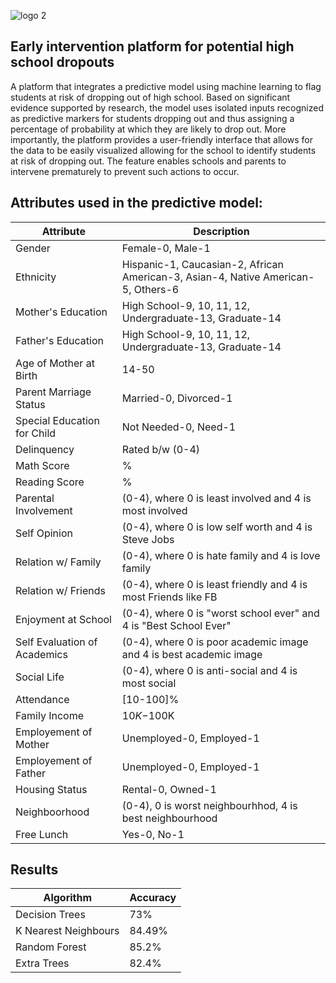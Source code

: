 ![logo 2](https://user-images.githubusercontent.com/44106773/46913153-128a7100-cf56-11e8-9b7b-31f8dfc98388.png)

## Early intervention platform for potential high school dropouts

A platform that integrates a predictive model using machine learning to flag students at risk of dropping out of high school. Based on significant evidence supported by research, the model uses isolated inputs recognized as predictive markers for students dropping out and thus assigning a percentage of probability at which they are likely to drop out. More importantly, the platform provides a user-friendly interface that allows for the data to be easily visualized allowing for the school to identify students at risk of dropping out. The feature enables schools and parents to intervene prematurely to prevent such actions to occur.

## Attributes used in the predictive model:

| Attribute | Description |
|-------- | --------- |
| Gender | Female-0, Male-1 |
| Ethnicity | Hispanic-1, Caucasian-2, African American-3, Asian-4, Native American-5, Others-6 |
| Mother's Education| High School-9, 10, 11, 12, Undergraduate-13, Graduate-14 |
| Father's Education| High School-9, 10, 11, 12, Undergraduate-13, Graduate-14 |
| Age of Mother at Birth | 14-50 |
| Parent Marriage Status | Married-0, Divorced-1 |
| Special Education for Child | Not Needed-0, Need-1 |
| Delinquency | Rated b/w (0-4)|
| Math Score | % |
| Reading Score| % |
| Parental Involvement | (0-4), where 0 is least involved and 4 is most involved |
| Self Opinion | (0-4), where 0 is low self worth and 4 is Steve Jobs |
| Relation w/ Family | (0-4), where 0 is hate family and 4 is love family |
| Relation w/ Friends| (0-4), where 0 is least friendly and 4 is most Friends like FB |
| Enjoyment at School | (0-4), where 0 is "worst school ever" and 4 is "Best School Ever" |
| Self Evaluation of Academics | (0-4), where 0 is poor academic image and 4 is best academic image |
| Social Life | (0-4), where 0 is anti-social and 4 is most social |
| Attendance | [10-100]% |
| Family Income| $10K-$100K |
| Employement of Mother | Unemployed-0, Employed-1 |
| Employement of Father | Unemployed-0, Employed-1 |
| Housing Status | Rental-0, Owned-1 |
| Neighboorhood | (0-4), 0 is worst neighbourhhod, 4 is best neighbourhood |
| Free Lunch | Yes-0, No-1 |

## Results

| Algorithm | Accuracy |
|--------|--------------|
| Decision Trees | 73% |
| K Nearest Neighbours | 84.49% |
| Random Forest | 85.2% |
| Extra Trees | 82.4% |
